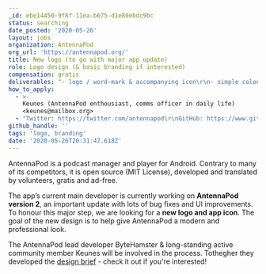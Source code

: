```yaml
---
_id: ebe14450-9f8f-11ea-b675-d1e80ebdc9bc
status: searching
date_posted: '2020-05-26'
layout: jobs
organization: AntennaPod
org_url: 'https://antennapod.org/'
title: New logo (to go with major app update)
role: Logo design (& basic branding if interested)
compensation: gratis
deliverables: "- logo / word-mark & accompanying icon\r\n- simple colour palette\r\n- optionally, if you're eager: new promotional visuals & design ideas for a new website"
how_to_apply:
  - >-
    Keunes (AntennaPod enthousiast, comms officer in daily life)
    <keunes@mailbox.org>
  - "Twitter: https://twitter.com/antennapod\r\nGitHub: https://www.github.com/antennapod/AntennaPod\r\nDesign brief: https://antennapod.org/designbrief"
github_handle: ''
tags: 'logo, branding'
date: '2020-05-26T20:31:47.618Z'
---
```

AntennaPod is a podcast manager and player for Android. Contrary to many of its competitors, it is open source (MIT License), developed and translated by volunteers, gratis and ad-free.

The app’s current main developer is currently working on **AntennaPod version 2**, an important update with lots of bug fixes and UI improvements. To honour this major step, we are looking for a **new logo and app icon**. The goal of the new design is to help give AntennaPod a modern and professional look.

The AntennaPod lead developer ByteHamster & long-standing active community member Keunes will be involved in the process. Tothegher they developed the [design brief](https://antennapod.org/designbrief) - check it out if you're interested!
